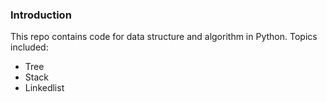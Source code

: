 ### Introduction
This repo contains code for data structure and algorithm in Python. Topics included:
- Tree
- Stack
- Linkedlist